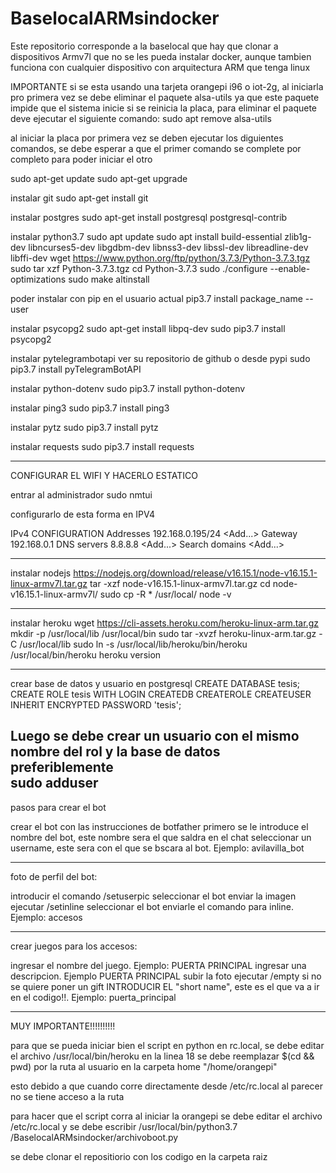 # BaselocalARMsindocker
Este repositorio corresponde a la baselocal que hay que clonar a dispositivos Armv7l que no se les pueda instalar docker, 
aunque tambien funciona con cualquier dispositivo con arquitectura ARM que tenga linux

IMPORTANTE
si se esta usando una tarjeta orangepi i96 o iot-2g, al iniciarla pro primera vez se debe eliminar el paquete alsa-utils ya que este paquete impide que el sistema inicie si se reinicia la placa, para eliminar el paquete deve ejecutar el siguiente comando: sudo apt remove alsa-utils

al iniciar la placa por primera vez se deben ejecutar los diguientes comandos, se debe esperar a que el primer comando se complete por completo para poder iniciar el otro

sudo apt-get update
sudo apt-get upgrade

instalar git
sudo apt-get install git

instalar postgres
sudo apt-get install postgresql postgresql-contrib

instalar python3.7
sudo apt update
sudo apt install build-essential zlib1g-dev libncurses5-dev libgdbm-dev libnss3-dev libssl-dev libreadline-dev libffi-dev
wget https://www.python.org/ftp/python/3.7.3/Python-3.7.3.tgz
sudo tar xzf Python-3.7.3.tgz
cd Python-3.7.3
sudo ./configure --enable-optimizations
sudo make altinstall

poder instalar con pip en el usuario actual
pip3.7 install package_name --user

instalar psycopg2
sudo apt-get install libpq-dev
sudo pip3.7 install psycopg2 

instalar pytelegrambotapi
ver su repositorio de github o desde pypi
sudo pip3.7 install pyTelegramBotAPI 

instalar python-dotenv
sudo pip3.7 install python-dotenv 

instalar ping3
sudo pip3.7 install ping3 

instalar pytz 
sudo pip3.7 install pytz

instalar requests
sudo pip3.7 install requests

-----------------------------------------
CONFIGURAR EL WIFI Y HACERLO ESTATICO

entrar al administrador
sudo nmtui

configurarlo de esta forma en IPV4

IPv4 CONFIGURATION 
<Manual>
Addresses 192.168.0.195/24
<Add...>
Gateway 192.168.0.1
DNS servers 8.8.8.8
<Add...>
Search domains <Add...>

----------------------------------

instalar nodejs
https://nodejs.org/download/release/v16.15.1/node-v16.15.1-linux-armv7l.tar.gz
tar -xzf node-v16.15.1-linux-armv7l.tar.gz
cd node-v16.15.1-linux-armv7l/
sudo cp -R * /usr/local/
node -v

-------------------------------------------------

instalar heroku
wget https://cli-assets.heroku.com/heroku-linux-arm.tar.gz
mkdir -p /usr/local/lib /usr/local/bin
sudo tar -xvzf heroku-linux-arm.tar.gz -C /usr/local/lib
sudo ln -s /usr/local/lib/heroku/bin/heroku /usr/local/bin/heroku
heroku version

---------------------------------------------

crear base de datos y usuario en postgresql
CREATE DATABASE tesis;
CREATE ROLE tesis WITH LOGIN CREATEDB CREATEROLE CREATEUSER INHERIT ENCRYPTED PASSWORD 'tesis';

Luego se debe crear un usuario con el mismo nombre del rol y la base de datos preferiblemente  
sudo adduser <nombre del usuario>
--------------------------------------------

pasos para crear el bot

crear el bot con las instrucciones de botfather
primero se le introduce el nombre del bot, este nombre sera el que saldra
en el chat
seleccionar un username, este sera con el que se bscara al bot. Ejemplo: avilavilla_bot

----------------------------------------

foto de perfil del bot:

introducir el comando /setuserpic
seleccionar el bot
enviar la imagen
ejecutar /setinline
seleccionar el bot
enviarle el comando para inline. Ejemplo: accesos

------------------------------------------------

crear juegos para los accesos:

ingresar el nombre del juego. Ejemplo: PUERTA PRINCIPAL
ingresar una descripcion. Ejemplo PUERTA PRINCIPAL
subir la foto
ejecutar /empty si no se quiere poner un gift
INTRODUCIR EL "short name", este es el que va a ir en el codigo!!. Ejemplo: puerta_principal



-------------------------------------------

MUY IMPORTANTE!!!!!!!!!!

para que se pueda iniciar bien el script en python en rc.local, se debe 
editar el archivo /usr/local/bin/heroku
en la linea 18 se debe 
reemplazar $(cd && pwd) por la ruta al usuario en la carpeta home "/home/orangepi"

esto debido a que cuando corre directamente desde /etc/rc.local al parecer no se 
tiene acceso a la ruta

para hacer que el script corra al iniciar la orangepi
se debe editar el archivo /etc/rc.local y se debe 
escribir 
/usr/local/bin/python3.7 /BaselocalARMsindocker/archivoboot.py

se debe clonar el repositiorio con los codigo en la carpeta raiz
